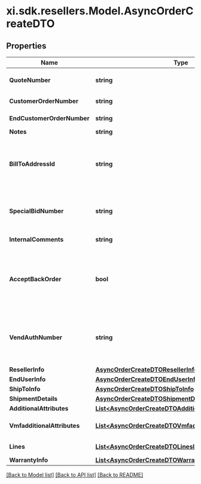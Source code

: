 # xi.sdk.resellers.Model.AsyncOrderCreateDTO

## Properties

Name | Type | Description | Notes
------------ | ------------- | ------------- | -------------
**QuoteNumber** | **string** | A unique identifier generated by Ingram Micro&#39;s CRM specific to each quote. | [optional] 
**CustomerOrderNumber** | **string** | The reseller&#39;s order number for reference in their system. | [optional] 
**EndCustomerOrderNumber** | **string** | The end customer&#39;s order number for reference in their system. | [optional] 
**Notes** | **string** | Order header level notes. | [optional] 
**BillToAddressId** | **string** | Suffix used to identify billing address. Created during onboarding. Resellers are provided with one or more address IDs depending on how many bill to addresses they need for various flooring companies they are using for credit. | [optional] 
**SpecialBidNumber** | **string** | The bid number is provided to the reseller by the vendor for special pricing and discounts. Line-level bid numbers take precedence over header-level bid numbers. | [optional] 
**InternalComments** | **string** | need to replace with actual description | [optional] 
**AcceptBackOrder** | **bool** | ENUM [\&quot;true\&quot;,\&quot;false\&quot;] - accept order if this item is backordered. This field along with shipComplete field decides the value of backorderflag. The value of this field is ignored when shipComplete field is present. | [optional] 
**VendAuthNumber** | **string** | Authorization number provided by vendor to Ingram&#39;s reseller. Orders will be placed on hold without this value, vendor specific mandatory field - please reach out Ingram Sales team for list of vendor for whom this is mandatory. | [optional] 
**ResellerInfo** | [**AsyncOrderCreateDTOResellerInfo**](AsyncOrderCreateDTOResellerInfo.md) |  | [optional] 
**EndUserInfo** | [**AsyncOrderCreateDTOEndUserInfo**](AsyncOrderCreateDTOEndUserInfo.md) |  | [optional] 
**ShipToInfo** | [**AsyncOrderCreateDTOShipToInfo**](AsyncOrderCreateDTOShipToInfo.md) |  | [optional] 
**ShipmentDetails** | [**AsyncOrderCreateDTOShipmentDetails**](AsyncOrderCreateDTOShipmentDetails.md) |  | [optional] 
**AdditionalAttributes** | [**List&lt;AsyncOrderCreateDTOAdditionalAttributesInner&gt;**](AsyncOrderCreateDTOAdditionalAttributesInner.md) | Additional order create attributes. | [optional] 
**VmfadditionalAttributes** | [**List&lt;AsyncOrderCreateDTOVmfadditionalAttributesInner&gt;**](AsyncOrderCreateDTOVmfadditionalAttributesInner.md) | The object containing the list of fields required at a header level by the vendor. | [optional] 
**Lines** | [**List&lt;AsyncOrderCreateDTOLinesInner&gt;**](AsyncOrderCreateDTOLinesInner.md) | The object containing the lines that require vendor mandatory fields. | [optional] 
**WarrantyInfo** | [**List&lt;AsyncOrderCreateDTOWarrantyInfoInner&gt;**](AsyncOrderCreateDTOWarrantyInfoInner.md) | Warranty Information | [optional] 

[[Back to Model list]](../README.md#documentation-for-models) [[Back to API list]](../README.md#documentation-for-api-endpoints) [[Back to README]](../README.md)

